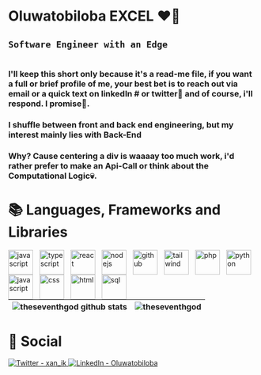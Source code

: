 # Oluwatobiloba EXCEL ❤️‍🔥

##  **`Software Engineer with an Edge`**

#

### I'll keep this short only because it's a read-me file, if you want a full or brief profile of me, your best bet is to reach out via email or a quick text on linkedIn # or twitter🙊 and of course, i'll respond. I promise💙.

### I shuffle between front and back end engineering, but my interest mainly lies with **Back-End**
### Why? Cause centering a div is waaaay too much work, i'd rather prefer to make an Api-Call or think about the Computational Logic💀.

# 📚 Languages, Frameworks and Libraries

<img align="left" alt="javascript" width="50px" style="padding-right:10px;" src="https://cdn.jsdelivr.net/gh/devicons/devicon/icons/javascript/javascript-original.svg"/>
<img align="left" alt="typescript" width="50px" style="padding-right:10px;" src="https://cdn.jsdelivr.net/gh/devicons/devicon/icons/typescript/typescript-original.svg"/>
<img align="left" alt="react" width="50px" style="padding-right:10px;" src="https://cdn.jsdelivr.net/gh/devicons/devicon/icons/react/react-original.svg"/>
<img align="left" alt="nodejs" width="50px" style="padding-right:10px;" src="https://cdn.jsdelivr.net/gh/devicons/devicon/icons/nodejs/nodejs-original.svg"/>
<img align="left" alt="github" width="50px" style="padding-right:10px;" src="https://cdn.jsdelivr.net/gh/devicons/devicon/icons/git/git-original.svg"/>
<img align="left" alt="tailwind" width="50px" style="padding-right:10px;" src="https://cdn.jsdelivr.net/gh/devicons/devicon/icons/tailwindcss/tailwindcss-plain.svg"/>
<img align="left" alt="php" width="50px" style="padding-right:10px;" src="https://cdn.jsdelivr.net/gh/devicons/devicon/icons/php/php-original.svg"/>
<img align="left" alt="python" width="50px" style="padding-right:10px;" src="https://cdn.jsdelivr.net/gh/devicons/devicon/icons/python/python-original.svg"/>
<img align="left" alt="javascript" width="50px" style="padding-right:10px;" src="https://cdn.jsdelivr.net/gh/devicons/devicon/icons/firebase/firebase-plain-wordmark.svg"/>
<img align="left" alt="css" width="50px" style="padding-right:10px;" src="https://cdn.jsdelivr.net/gh/devicons/devicon/icons/css3/css3-original-wordmark.svg"/>
<img align="left" alt="html" width="50px" style="padding-right:10px;" src="https://cdn.jsdelivr.net/gh/devicons/devicon/icons/html5/html5-original-wordmark.svg"/>
<img align="left" alt="sql" width="50px" style="padding-right:10px;" src="https://cdn.jsdelivr.net/gh/devicons/devicon/icons/mysql/mysql-original-wordmark.svg"/>

<br/>
<br/>



#

| <img align="center" src="https://github-readme-stats.vercel.app/api/top-langs?username=theseventhgod&show_icons=true&locale=en&layout=compact" alt="theseventhgod github stats" />| <img align="center" src="https://github-readme-streak-stats.herokuapp.com/?user=theseventhgod&" alt="theseventhgod" /> |
| ------------- | ------------- |

 # 💬 Social
   <div>
      <a target="_blank" href="https://twitter.com/exc3lOg">
         <img alt="Twitter - xan_ik" src="https://img.shields.io/badge/Twitter-%231DA1F2.svg?style=for-the-badge&logo=Twitter&logoColor=white" />
      </a>
   
   <a target="_blank" href="https://www.linkedin.com/in/oluwatobiloba-excel-5b50a0202/">
         <img alt="LinkedIn - Oluwatobiloba" src="https://img.shields.io/badge/LinkedIn-%231DA1F2.svg?style=for-the-badge&logo=LinkedIn&logoColor=white" />
      </a>
   
   
   </div>


   
   

          

        
          

<!--
**theseventhgod/theseventhgod** is a ✨ _special_ ✨ repository because its `README.md` (this file) appears on your GitHub profile.

Here are some ideas to get you started:

- 🔭 I’m currently working on ...
- 🌱 I’m currently learning ...
- 👯 I’m looking to collaborate on ...
- 🤔 I’m looking for help with ...
- 💬 Ask me about ...
- 📫 How to reach me: ...
- 😄 Pronouns: ...
- ⚡ Fun fact: ...
-->
